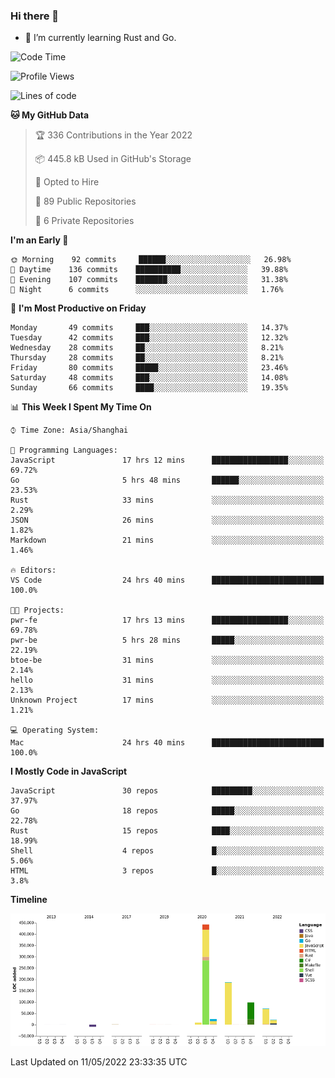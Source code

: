 ### Hi there 👋

- 🌱 I’m currently learning Rust and Go.

<!--START_SECTION:waka-->
![Code Time](http://img.shields.io/badge/Code%20Time-373%20hrs%2015%20mins-blue)

![Profile Views](http://img.shields.io/badge/Profile%20Views-1-blue)

![Lines of code](https://img.shields.io/badge/From%20Hello%20World%20I%27ve%20Written-852%20Thousand%20lines%20of%20code-blue)

**🐱 My GitHub Data** 

> 🏆 336 Contributions in the Year 2022
 > 
> 📦 445.8 kB Used in GitHub's Storage 
 > 
> 💼 Opted to Hire
 > 
> 📜 89 Public Repositories 
 > 
> 🔑 6 Private Repositories  
 > 
**I'm an Early 🐤** 

```text
🌞 Morning    92 commits     ██████░░░░░░░░░░░░░░░░░░░   26.98% 
🌆 Daytime    136 commits    ██████████░░░░░░░░░░░░░░░   39.88% 
🌃 Evening    107 commits    ███████░░░░░░░░░░░░░░░░░░   31.38% 
🌙 Night      6 commits      ░░░░░░░░░░░░░░░░░░░░░░░░░   1.76%

```
📅 **I'm Most Productive on Friday** 

```text
Monday       49 commits     ███░░░░░░░░░░░░░░░░░░░░░░   14.37% 
Tuesday      42 commits     ███░░░░░░░░░░░░░░░░░░░░░░   12.32% 
Wednesday    28 commits     ██░░░░░░░░░░░░░░░░░░░░░░░   8.21% 
Thursday     28 commits     ██░░░░░░░░░░░░░░░░░░░░░░░   8.21% 
Friday       80 commits     █████░░░░░░░░░░░░░░░░░░░░   23.46% 
Saturday     48 commits     ███░░░░░░░░░░░░░░░░░░░░░░   14.08% 
Sunday       66 commits     ████░░░░░░░░░░░░░░░░░░░░░   19.35%

```


📊 **This Week I Spent My Time On** 

```text
⌚︎ Time Zone: Asia/Shanghai

💬 Programming Languages: 
JavaScript               17 hrs 12 mins      █████████████████░░░░░░░░   69.72% 
Go                       5 hrs 48 mins       ██████░░░░░░░░░░░░░░░░░░░   23.53% 
Rust                     33 mins             ░░░░░░░░░░░░░░░░░░░░░░░░░   2.29% 
JSON                     26 mins             ░░░░░░░░░░░░░░░░░░░░░░░░░   1.82% 
Markdown                 21 mins             ░░░░░░░░░░░░░░░░░░░░░░░░░   1.46%

🔥 Editors: 
VS Code                  24 hrs 40 mins      █████████████████████████   100.0%

🐱‍💻 Projects: 
pwr-fe                   17 hrs 13 mins      █████████████████░░░░░░░░   69.78% 
pwr-be                   5 hrs 28 mins       █████░░░░░░░░░░░░░░░░░░░░   22.19% 
btoe-be                  31 mins             ░░░░░░░░░░░░░░░░░░░░░░░░░   2.14% 
hello                    31 mins             ░░░░░░░░░░░░░░░░░░░░░░░░░   2.13% 
Unknown Project          17 mins             ░░░░░░░░░░░░░░░░░░░░░░░░░   1.21%

💻 Operating System: 
Mac                      24 hrs 40 mins      █████████████████████████   100.0%

```

**I Mostly Code in JavaScript** 

```text
JavaScript               30 repos            █████████░░░░░░░░░░░░░░░░   37.97% 
Go                       18 repos            █████░░░░░░░░░░░░░░░░░░░░   22.78% 
Rust                     15 repos            ████░░░░░░░░░░░░░░░░░░░░░   18.99% 
Shell                    4 repos             █░░░░░░░░░░░░░░░░░░░░░░░░   5.06% 
HTML                     3 repos             █░░░░░░░░░░░░░░░░░░░░░░░░   3.8%

```


**Timeline**

![Chart not found](https://raw.githubusercontent.com/elton/elton/main/charts/bar_graph.png) 


 Last Updated on 11/05/2022 23:33:35 UTC
<!--END_SECTION:waka-->

<!--
**elton/elton** is a ✨ _special_ ✨ repository because its `README.md` (this file) appears on your GitHub profile.

Here are some ideas to get you started:

- 🔭 I’m currently working on ...
- 🌱 I’m currently learning ...
- 👯 I’m looking to collaborate on ...
- 🤔 I’m looking for help with ...
- 💬 Ask me about ...
- 📫 How to reach me: ...
- 😄 Pronouns: ...
- ⚡ Fun fact: ...
-->

